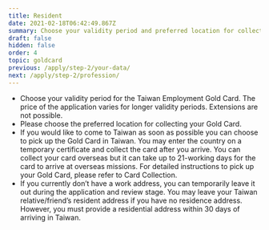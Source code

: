 ```yaml
---
title: Resident
date: 2021-02-18T06:42:49.867Z
summary: Choose your validity period and preferred location for collecting Gold Card
draft: false
hidden: false
order: 4
topic: goldcard
previous: /apply/step-2/your-data/
next: /apply/step-2/profession/
---
```

* Choose your validity period for the Taiwan Employment Gold Card. The price of the application varies for longer validity periods. Extensions are not possible.
* Please choose the preferred location for collecting your Gold Card.
* If you would like to come to Taiwan as soon as possible you can choose to pick up the Gold Card in Taiwan. You may enter the country on a temporary certificate and collect the card after you arrive. You can collect your card overseas but it can take up to 21-working days for the card to arrive at overseas missions. For detailed instructions to pick up your Gold Card, please refer to Card Collection.
* If you currently don’t have a work address, you can temporarily leave it out during the application and review stage. You may leave your Taiwan relative/friend’s resident address if you have no residence address. However, you must provide a residential address within 30 days of arriving in Taiwan.